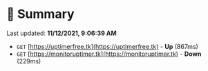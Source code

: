 # 📖 Summary
Last updated: **11/12/2021, 9:06:39 AM**

- `GET` [https://uptimerfree.tk](https://uptimerfree.tk) - **Up** (867ms)
- `GET` [https://monitoruptimer.tk](https://monitoruptimer.tk) - **Down** (229ms)
